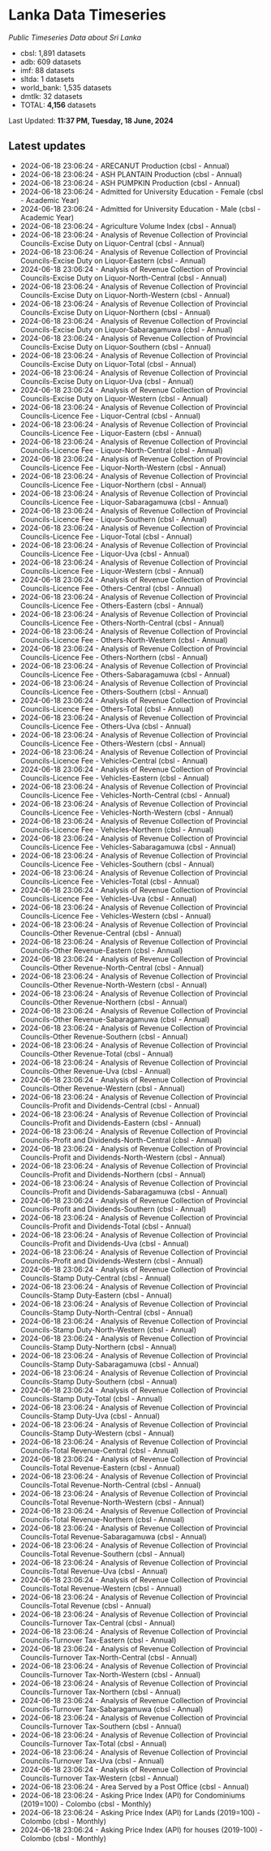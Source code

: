 # Lanka Data Timeseries
*Public Timeseries Data about Sri Lanka*

* cbsl: 1,891 datasets
* adb: 609 datasets
* imf: 88 datasets
* sltda: 1 datasets
* world_bank: 1,535 datasets
* dmtlk: 32 datasets
* TOTAL: **4,156** datasets

Last Updated: **11:37 PM, Tuesday, 18 June, 2024**

## Latest updates

* 2024-06-18 23:06:24 - ARECANUT Production (cbsl - Annual)
* 2024-06-18 23:06:24 - ASH PLANTAIN Production (cbsl - Annual)
* 2024-06-18 23:06:24 - ASH PUMPKIN Production (cbsl - Annual)
* 2024-06-18 23:06:24 - Admitted for University Education - Female (cbsl - Academic Year)
* 2024-06-18 23:06:24 - Admitted for University Education - Male (cbsl - Academic Year)
* 2024-06-18 23:06:24 - Agriculture Volume Index (cbsl - Annual)
* 2024-06-18 23:06:24 - Analysis of Revenue Collection of Provincial Councils-Excise Duty on Liquor-Central (cbsl - Annual)
* 2024-06-18 23:06:24 - Analysis of Revenue Collection of Provincial Councils-Excise Duty on Liquor-Eastern (cbsl - Annual)
* 2024-06-18 23:06:24 - Analysis of Revenue Collection of Provincial Councils-Excise Duty on Liquor-North-Central (cbsl - Annual)
* 2024-06-18 23:06:24 - Analysis of Revenue Collection of Provincial Councils-Excise Duty on Liquor-North-Western (cbsl - Annual)
* 2024-06-18 23:06:24 - Analysis of Revenue Collection of Provincial Councils-Excise Duty on Liquor-Northern (cbsl - Annual)
* 2024-06-18 23:06:24 - Analysis of Revenue Collection of Provincial Councils-Excise Duty on Liquor-Sabaragamuwa (cbsl - Annual)
* 2024-06-18 23:06:24 - Analysis of Revenue Collection of Provincial Councils-Excise Duty on Liquor-Southern (cbsl - Annual)
* 2024-06-18 23:06:24 - Analysis of Revenue Collection of Provincial Councils-Excise Duty on Liquor-Total (cbsl - Annual)
* 2024-06-18 23:06:24 - Analysis of Revenue Collection of Provincial Councils-Excise Duty on Liquor-Uva (cbsl - Annual)
* 2024-06-18 23:06:24 - Analysis of Revenue Collection of Provincial Councils-Excise Duty on Liquor-Western (cbsl - Annual)
* 2024-06-18 23:06:24 - Analysis of Revenue Collection of Provincial Councils-Licence Fee - Liquor-Central (cbsl - Annual)
* 2024-06-18 23:06:24 - Analysis of Revenue Collection of Provincial Councils-Licence Fee - Liquor-Eastern (cbsl - Annual)
* 2024-06-18 23:06:24 - Analysis of Revenue Collection of Provincial Councils-Licence Fee - Liquor-North-Central (cbsl - Annual)
* 2024-06-18 23:06:24 - Analysis of Revenue Collection of Provincial Councils-Licence Fee - Liquor-North-Western (cbsl - Annual)
* 2024-06-18 23:06:24 - Analysis of Revenue Collection of Provincial Councils-Licence Fee - Liquor-Northern (cbsl - Annual)
* 2024-06-18 23:06:24 - Analysis of Revenue Collection of Provincial Councils-Licence Fee - Liquor-Sabaragamuwa (cbsl - Annual)
* 2024-06-18 23:06:24 - Analysis of Revenue Collection of Provincial Councils-Licence Fee - Liquor-Southern (cbsl - Annual)
* 2024-06-18 23:06:24 - Analysis of Revenue Collection of Provincial Councils-Licence Fee - Liquor-Total (cbsl - Annual)
* 2024-06-18 23:06:24 - Analysis of Revenue Collection of Provincial Councils-Licence Fee - Liquor-Uva (cbsl - Annual)
* 2024-06-18 23:06:24 - Analysis of Revenue Collection of Provincial Councils-Licence Fee - Liquor-Western (cbsl - Annual)
* 2024-06-18 23:06:24 - Analysis of Revenue Collection of Provincial Councils-Licence Fee - Others-Central (cbsl - Annual)
* 2024-06-18 23:06:24 - Analysis of Revenue Collection of Provincial Councils-Licence Fee - Others-Eastern (cbsl - Annual)
* 2024-06-18 23:06:24 - Analysis of Revenue Collection of Provincial Councils-Licence Fee - Others-North-Central (cbsl - Annual)
* 2024-06-18 23:06:24 - Analysis of Revenue Collection of Provincial Councils-Licence Fee - Others-North-Western (cbsl - Annual)
* 2024-06-18 23:06:24 - Analysis of Revenue Collection of Provincial Councils-Licence Fee - Others-Northern (cbsl - Annual)
* 2024-06-18 23:06:24 - Analysis of Revenue Collection of Provincial Councils-Licence Fee - Others-Sabaragamuwa (cbsl - Annual)
* 2024-06-18 23:06:24 - Analysis of Revenue Collection of Provincial Councils-Licence Fee - Others-Southern (cbsl - Annual)
* 2024-06-18 23:06:24 - Analysis of Revenue Collection of Provincial Councils-Licence Fee - Others-Total (cbsl - Annual)
* 2024-06-18 23:06:24 - Analysis of Revenue Collection of Provincial Councils-Licence Fee - Others-Uva (cbsl - Annual)
* 2024-06-18 23:06:24 - Analysis of Revenue Collection of Provincial Councils-Licence Fee - Others-Western (cbsl - Annual)
* 2024-06-18 23:06:24 - Analysis of Revenue Collection of Provincial Councils-Licence Fee - Vehicles-Central (cbsl - Annual)
* 2024-06-18 23:06:24 - Analysis of Revenue Collection of Provincial Councils-Licence Fee - Vehicles-Eastern (cbsl - Annual)
* 2024-06-18 23:06:24 - Analysis of Revenue Collection of Provincial Councils-Licence Fee - Vehicles-North-Central (cbsl - Annual)
* 2024-06-18 23:06:24 - Analysis of Revenue Collection of Provincial Councils-Licence Fee - Vehicles-North-Western (cbsl - Annual)
* 2024-06-18 23:06:24 - Analysis of Revenue Collection of Provincial Councils-Licence Fee - Vehicles-Northern (cbsl - Annual)
* 2024-06-18 23:06:24 - Analysis of Revenue Collection of Provincial Councils-Licence Fee - Vehicles-Sabaragamuwa (cbsl - Annual)
* 2024-06-18 23:06:24 - Analysis of Revenue Collection of Provincial Councils-Licence Fee - Vehicles-Southern (cbsl - Annual)
* 2024-06-18 23:06:24 - Analysis of Revenue Collection of Provincial Councils-Licence Fee - Vehicles-Total (cbsl - Annual)
* 2024-06-18 23:06:24 - Analysis of Revenue Collection of Provincial Councils-Licence Fee - Vehicles-Uva (cbsl - Annual)
* 2024-06-18 23:06:24 - Analysis of Revenue Collection of Provincial Councils-Licence Fee - Vehicles-Western (cbsl - Annual)
* 2024-06-18 23:06:24 - Analysis of Revenue Collection of Provincial Councils-Other Revenue-Central (cbsl - Annual)
* 2024-06-18 23:06:24 - Analysis of Revenue Collection of Provincial Councils-Other Revenue-Eastern (cbsl - Annual)
* 2024-06-18 23:06:24 - Analysis of Revenue Collection of Provincial Councils-Other Revenue-North-Central (cbsl - Annual)
* 2024-06-18 23:06:24 - Analysis of Revenue Collection of Provincial Councils-Other Revenue-North-Western (cbsl - Annual)
* 2024-06-18 23:06:24 - Analysis of Revenue Collection of Provincial Councils-Other Revenue-Northern (cbsl - Annual)
* 2024-06-18 23:06:24 - Analysis of Revenue Collection of Provincial Councils-Other Revenue-Sabaragamuwa (cbsl - Annual)
* 2024-06-18 23:06:24 - Analysis of Revenue Collection of Provincial Councils-Other Revenue-Southern (cbsl - Annual)
* 2024-06-18 23:06:24 - Analysis of Revenue Collection of Provincial Councils-Other Revenue-Total (cbsl - Annual)
* 2024-06-18 23:06:24 - Analysis of Revenue Collection of Provincial Councils-Other Revenue-Uva (cbsl - Annual)
* 2024-06-18 23:06:24 - Analysis of Revenue Collection of Provincial Councils-Other Revenue-Western (cbsl - Annual)
* 2024-06-18 23:06:24 - Analysis of Revenue Collection of Provincial Councils-Profit and Dividends-Central (cbsl - Annual)
* 2024-06-18 23:06:24 - Analysis of Revenue Collection of Provincial Councils-Profit and Dividends-Eastern (cbsl - Annual)
* 2024-06-18 23:06:24 - Analysis of Revenue Collection of Provincial Councils-Profit and Dividends-North-Central (cbsl - Annual)
* 2024-06-18 23:06:24 - Analysis of Revenue Collection of Provincial Councils-Profit and Dividends-North-Western (cbsl - Annual)
* 2024-06-18 23:06:24 - Analysis of Revenue Collection of Provincial Councils-Profit and Dividends-Northern (cbsl - Annual)
* 2024-06-18 23:06:24 - Analysis of Revenue Collection of Provincial Councils-Profit and Dividends-Sabaragamuwa (cbsl - Annual)
* 2024-06-18 23:06:24 - Analysis of Revenue Collection of Provincial Councils-Profit and Dividends-Southern (cbsl - Annual)
* 2024-06-18 23:06:24 - Analysis of Revenue Collection of Provincial Councils-Profit and Dividends-Total (cbsl - Annual)
* 2024-06-18 23:06:24 - Analysis of Revenue Collection of Provincial Councils-Profit and Dividends-Uva (cbsl - Annual)
* 2024-06-18 23:06:24 - Analysis of Revenue Collection of Provincial Councils-Profit and Dividends-Western (cbsl - Annual)
* 2024-06-18 23:06:24 - Analysis of Revenue Collection of Provincial Councils-Stamp Duty-Central (cbsl - Annual)
* 2024-06-18 23:06:24 - Analysis of Revenue Collection of Provincial Councils-Stamp Duty-Eastern (cbsl - Annual)
* 2024-06-18 23:06:24 - Analysis of Revenue Collection of Provincial Councils-Stamp Duty-North-Central (cbsl - Annual)
* 2024-06-18 23:06:24 - Analysis of Revenue Collection of Provincial Councils-Stamp Duty-North-Western (cbsl - Annual)
* 2024-06-18 23:06:24 - Analysis of Revenue Collection of Provincial Councils-Stamp Duty-Northern (cbsl - Annual)
* 2024-06-18 23:06:24 - Analysis of Revenue Collection of Provincial Councils-Stamp Duty-Sabaragamuwa (cbsl - Annual)
* 2024-06-18 23:06:24 - Analysis of Revenue Collection of Provincial Councils-Stamp Duty-Southern (cbsl - Annual)
* 2024-06-18 23:06:24 - Analysis of Revenue Collection of Provincial Councils-Stamp Duty-Total (cbsl - Annual)
* 2024-06-18 23:06:24 - Analysis of Revenue Collection of Provincial Councils-Stamp Duty-Uva (cbsl - Annual)
* 2024-06-18 23:06:24 - Analysis of Revenue Collection of Provincial Councils-Stamp Duty-Western (cbsl - Annual)
* 2024-06-18 23:06:24 - Analysis of Revenue Collection of Provincial Councils-Total Revenue-Central (cbsl - Annual)
* 2024-06-18 23:06:24 - Analysis of Revenue Collection of Provincial Councils-Total Revenue-Eastern (cbsl - Annual)
* 2024-06-18 23:06:24 - Analysis of Revenue Collection of Provincial Councils-Total Revenue-North-Central (cbsl - Annual)
* 2024-06-18 23:06:24 - Analysis of Revenue Collection of Provincial Councils-Total Revenue-North-Western (cbsl - Annual)
* 2024-06-18 23:06:24 - Analysis of Revenue Collection of Provincial Councils-Total Revenue-Northern (cbsl - Annual)
* 2024-06-18 23:06:24 - Analysis of Revenue Collection of Provincial Councils-Total Revenue-Sabaragamuwa (cbsl - Annual)
* 2024-06-18 23:06:24 - Analysis of Revenue Collection of Provincial Councils-Total Revenue-Southern (cbsl - Annual)
* 2024-06-18 23:06:24 - Analysis of Revenue Collection of Provincial Councils-Total Revenue-Uva (cbsl - Annual)
* 2024-06-18 23:06:24 - Analysis of Revenue Collection of Provincial Councils-Total Revenue-Western (cbsl - Annual)
* 2024-06-18 23:06:24 - Analysis of Revenue Collection of Provincial Councils-Total Revenue (cbsl - Annual)
* 2024-06-18 23:06:24 - Analysis of Revenue Collection of Provincial Councils-Turnover Tax-Central (cbsl - Annual)
* 2024-06-18 23:06:24 - Analysis of Revenue Collection of Provincial Councils-Turnover Tax-Eastern (cbsl - Annual)
* 2024-06-18 23:06:24 - Analysis of Revenue Collection of Provincial Councils-Turnover Tax-North-Central (cbsl - Annual)
* 2024-06-18 23:06:24 - Analysis of Revenue Collection of Provincial Councils-Turnover Tax-North-Western (cbsl - Annual)
* 2024-06-18 23:06:24 - Analysis of Revenue Collection of Provincial Councils-Turnover Tax-Northern (cbsl - Annual)
* 2024-06-18 23:06:24 - Analysis of Revenue Collection of Provincial Councils-Turnover Tax-Sabaragamuwa (cbsl - Annual)
* 2024-06-18 23:06:24 - Analysis of Revenue Collection of Provincial Councils-Turnover Tax-Southern (cbsl - Annual)
* 2024-06-18 23:06:24 - Analysis of Revenue Collection of Provincial Councils-Turnover Tax-Total (cbsl - Annual)
* 2024-06-18 23:06:24 - Analysis of Revenue Collection of Provincial Councils-Turnover Tax-Uva (cbsl - Annual)
* 2024-06-18 23:06:24 - Analysis of Revenue Collection of Provincial Councils-Turnover Tax-Western (cbsl - Annual)
* 2024-06-18 23:06:24 - Area Served by a Post Office (cbsl - Annual)
* 2024-06-18 23:06:24 - Asking Price Index (API) for Condominiums (2019=100) - Colombo (cbsl - Monthly)
* 2024-06-18 23:06:24 - Asking Price Index (API) for Lands (2019=100) - Colombo (cbsl - Monthly)
* 2024-06-18 23:06:24 - Asking Price Index (API) for houses (2019-100) - Colombo (cbsl - Monthly)